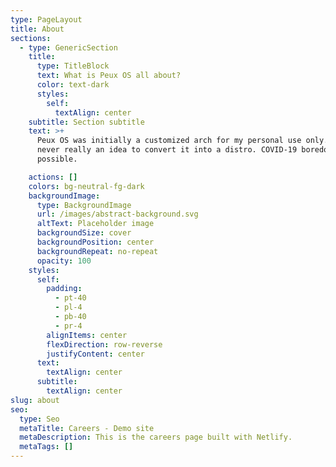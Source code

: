 ```yaml
---
type: PageLayout
title: About
sections:
  - type: GenericSection
    title:
      type: TitleBlock
      text: What is Peux OS all about?
      color: text-dark
      styles:
        self:
          textAlign: center
    subtitle: Section subtitle
    text: >+
      Peux OS was initially a customized arch for my personal use only. It was
      never really an idea to convert it into a distro. COVID-19 boredom made it
      possible.

    actions: []
    colors: bg-neutral-fg-dark
    backgroundImage:
      type: BackgroundImage
      url: /images/abstract-background.svg
      altText: Placeholder image
      backgroundSize: cover
      backgroundPosition: center
      backgroundRepeat: no-repeat
      opacity: 100
    styles:
      self:
        padding:
          - pt-40
          - pl-4
          - pb-40
          - pr-4
        alignItems: center
        flexDirection: row-reverse
        justifyContent: center
      text:
        textAlign: center
      subtitle:
        textAlign: center
slug: about
seo:
  type: Seo
  metaTitle: Careers - Demo site
  metaDescription: This is the careers page built with Netlify.
  metaTags: []
---
```

